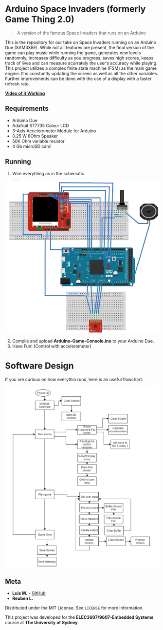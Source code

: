 # Arduino Space Invaders (formerly Game Thing 2.0)

> A version of the famous Space Invaders that runs on an Arduino

This is the repository for our take on Space Invaders running on an Arduino Due (SAM3X8E). While not all features are present, the final version of the  game can play music while running the game, generates new levels randomnly, increases difficulty as you progress, saves high scores, keeps track of lives and can measure acurrately the user’s
accuracy while playing. This project utilizes a complex finite state machine (FSM) as the main game engine. It is constantly updating the screen as well as all the other variables. Further improvements can be done with the use of a display with a faster refresh rate.

**[Video of it Working](https://www.youtube.com/watch?v=ut6ba_G9qIc)**

## Requirements

* Arduino Due
* Adafruit ST7735 Colour LCD
* 3-Axis Accelerometer Module for Arduino
* 0.25 W 8Ohm Speaker
* 50K Ohm variable resistor
* 4 Gb microSD card

## Running
1. Wire everyhting as in the schematic.

![Wiring schematic](pictures/schematic.png)

2. Compile and upload **Arduino-Game-Console.ino** to your Arduino Due.
3. Have Fun! (Control with accelerometer)


# Software Design

If you are curious on how everythin runs, here is an useful flowchart:

![SW Flowchart](pictures/flowchart.png)

## Meta

* **Luis M.**           - [GitHub](https://github.com/lemontyc)
* **Reuben L.**

Distributed under the MIT License. See ``LICENSE`` for more information.

This project was developed for the **ELEC3607/9607-Embedded Systems** course at **The University of Sydney**.
